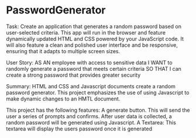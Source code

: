 # PasswordGenerator

Task:
Create an application that generates a random password based on user-selected criteria.
This app will run in the browser and feature dynamically updated HTML and CSS powered by your JavaScript code.
It will also feature a clean and polished user interface and be responsive, ensuring that it adapts to multiple screen sizes.


User Story:
AS AN employee with access to sensitive data
I WANT to randomly generate a password that meets certain criteria
SO THAT I can create a strong password that provides greater security

Summary:
HTML and CSS and Javascript documents create a random password generator.
This project emphasizes the use of using Javascript to make dynamic changes to an HMTL document.

This project has the following features:
A generate button.
This will send the user a series of prompts and confirms.
After user data is collected, a random password will be generated using Javascript.
A Textarea: This textarea will display the users password once it is generated

